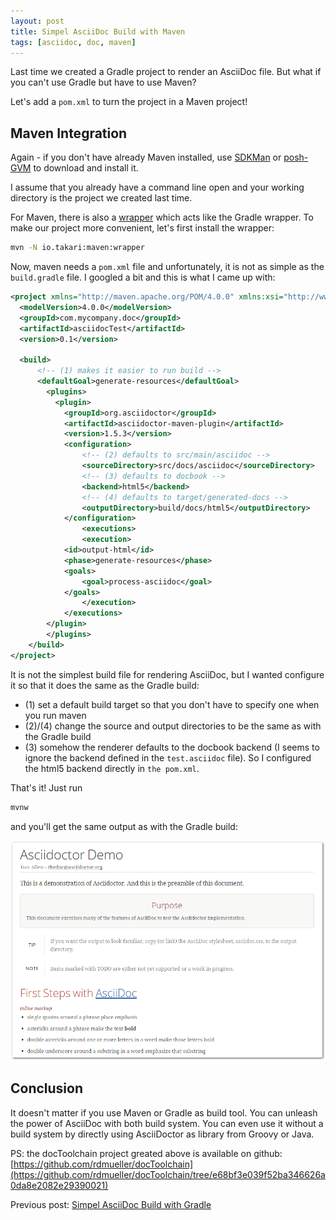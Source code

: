 ```yaml
---
layout: post
title: Simpel AsciiDoc Build with Maven
tags: [asciidoc, doc, maven]
---
```


Last time we created a Gradle project to render an AsciiDoc file. But what if you can't use Gradle but have to use Maven? 

Let's add a `pom.xml` to turn the project in a Maven project!

## Maven Integration

Again - if you don't have already Maven installed, use [SDKMan](http://sdkman.io) or [posh-GVM](https://github.com/flofreud/posh-gvm) to download and install it.

I assume that you already have a command line open and your working directory is the project we created last time.

For Maven, there is also a [wrapper](https://github.com/takari/maven-wrapper) which acts like the Gradle wrapper. To make our project more convenient, let's first install the wrapper:

``` bash
mvn -N io.takari:maven:wrapper
``` 

Now, maven needs a `pom.xml` file and unfortunately, it is not as simple as the `build.gradle` file. I googled a bit and this is what I came up with:

``` xml
<project xmlns="http://maven.apache.org/POM/4.0.0" xmlns:xsi="http://www.w3.org/2001/XMLSchema-instance" xsi:schemaLocation="http://maven.apache.org/POM/4.0.0 http://maven.apache.org/xsd/maven-4.0.0.xsd">
  <modelVersion>4.0.0</modelVersion>
  <groupId>com.mycompany.doc</groupId>
  <artifactId>asciidocTest</artifactId>
  <version>0.1</version>
  	
  <build>
	  <!-- (1) makes it easier to run build -->	
	  <defaultGoal>generate-resources</defaultGoal>
		<plugins>
		  <plugin>
		    <groupId>org.asciidoctor</groupId>
		    <artifactId>asciidoctor-maven-plugin</artifactId>
		    <version>1.5.3</version> 
		    <configuration>
		    	<!-- (2) defaults to src/main/asciidoc -->
		    	<sourceDirectory>src/docs/asciidoc</sourceDirectory>
		    	<!-- (3) defaults to docbook -->
		    	<backend>html5</backend>
		    	<!-- (4) defaults to target/generated-docs -->
		    	<outputDirectory>build/docs/html5</outputDirectory>
		    </configuration>
				<executions>
	    		<execution>
	      	<id>output-html</id> 
	      	<phase>generate-resources</phase> 
	      	<goals>
	        	<goal>process-asciidoc</goal> 
	      	</goals>
	    		</execution>
	  		</executions>
	  	</plugin>
		</plugins>
	</build>
</project>
``` 

It is not the simplest build file for rendering AsciiDoc, but I wanted configure it so that it does the same as the Gradle build:

* (1) set a default build target so that you don't have to specify one when you run maven
* (2)/(4) change the source and output directories to be the same as with the Gradle build
* (3) somehow the renderer defaults to the docbook backend (I seems to ignore the backend defined in the `test.asciidoc` file). So I configured the html5 backend directly in `the pom.xml`.

That's it! Just run

``` bash
mvnw
``` 

and you'll get the same output as with the Gradle build:

<div> <img src="../images/renderedHtml.png" style="max-width: 100%" /> </div>

## Conclusion

It doesn't matter if you use Maven or Gradle as build tool. You can unleash the power of AsciiDoc with both build system. You can even use it without a build system by directly using AsciiDoctor as library from Groovy or Java.

PS: the docToolchain project greated above is available on github: [https://github.com/rdmueller/docToolchain](https://github.com/rdmueller/docToolchain/tree/e68bf3e039f52ba346626a0da8e2082e29390021)

Previous post: [Simpel AsciiDoc Build with Gradle](https://rdmueller.github.io/gradle_asciidoc_build/)


